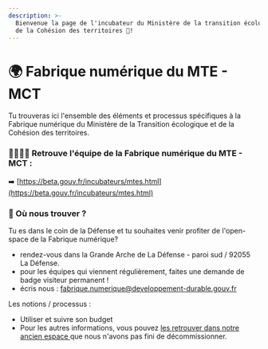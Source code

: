 ```yaml
---
description: >-
  Bienvenue la page de l'incubateur du Ministère de la transition écologique et
  de la Cohésion des territoires 👋!
---
```


# 🌍 Fabrique numérique du MTE - MCT

Tu trouveras ici l'ensemble des éléments et processus spécifiques à la Fabrique numérique du Ministère de la Transition écologique et de la Cohésion des territoires.

### 👩‍👩‍👦‍👦 Retrouve l'équipe de la Fabrique numérique du MTE - MCT :&#x20;

➡️ [https://beta.gouv.fr/incubateurs/mtes.html](https://beta.gouv.fr/incubateurs/mtes.html)

### 📍 Où nous trouver ?

Tu es dans le coin de la Défense et tu souhaites venir profiter de l'open-space de la Fabrique numérique?&#x20;

* rendez-vous dans la Grande Arche de La Défense - paroi sud / 92055 La Défense.
* pour les équipes qui viennent régulièrement, faites une demande de badge visiteur permanent !
* écris nous : fabrique.numerique@developpement-durable.gouv.fr



Les notions / processus :&#x20;

* Utiliser et suivre son budget
* Pour les autres informations, vous pouvez [les retrouver dans notre ancien espace ](https://doc.mte.incubateur.net/)que nous n'avons pas fini de décommissionner.&#x20;

